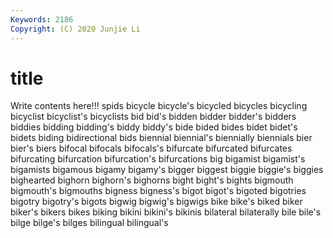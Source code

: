 ```yaml
---
Keywords: 2186
Copyright: (C) 2020 Junjie Li
---
```


# title

Write contents here!!!
spids 
bicycle 
bicycle's
bicycled 
bicycles 
bicycling 
bicyclist 
bicyclist's 
bicyclists 
bid 
bid's 
bidden 
bidder
bidder's 
bidders 
biddies 
bidding 
bidding's 
biddy 
biddy's 
bide 
bided 
bides
bidet 
bidet's 
bidets 
biding 
bidirectional 
bids 
biennial 
biennial's 
biennially 
biennials
bier 
bier's 
biers 
bifocal 
bifocals 
bifocals's 
bifurcate 
bifurcated 
bifurcates 
bifurcating
bifurcation 
bifurcation's 
bifurcations 
big 
bigamist 
bigamist's 
bigamists 
bigamous 
bigamy 
bigamy's
bigger 
biggest 
biggie 
biggie's 
biggies 
bighearted 
bighorn 
bighorn's 
bighorns 
bight
bight's 
bights 
bigmouth 
bigmouth's 
bigmouths 
bigness 
bigness's 
bigot 
bigot's 
bigoted
bigotries 
bigotry 
bigotry's 
bigots 
bigwig 
bigwig's 
bigwigs 
bike 
bike's 
biked
biker 
biker's 
bikers 
bikes 
biking 
bikini 
bikini's 
bikinis 
bilateral 
bilaterally
bile 
bile's 
bilge 
bilge's 
bilges 
bilingual 
bilingual's 

